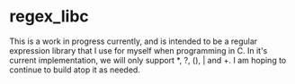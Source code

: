 # regex_libc
 
This is a work in progress currently, and is intended to be a regular expression library that I use for myself when programming in C. In it's current implementation, we will only support *, ?, (), | and +. I am hoping to continue to build atop it
as needed.

